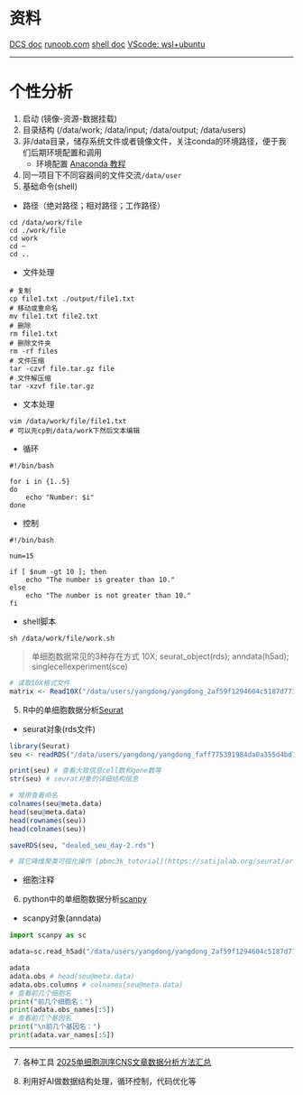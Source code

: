# 资料
[DCS doc](https://cloud.stomics.tech/helpcenter/zh/)
[runoob.com](https://www.runoob.com/)
[shell doc](https://www.runoob.com/linux/linux-shell.html)
[VScode: wsl+ubuntu](https://blog.csdn.net/yao00037/article/details/119858692)

---

# 个性分析
1. 启动 (镜像-资源-数据挂载)
2. 目录结构 (/data/work; /data/input; /data/output; /data/users)
3. 非/data目录，储存系统文件或者镜像文件，关注conda的环境路径，便于我们后期环境配置和调用
   - 环境配置 [Anaconda 教程](https://www.runoob.com/python-qt/anaconda-tutorial.html)
4. 同一项目下不同容器间的文件交流`/data/user`
5. 基础命令(shell)
  - 路径（绝对路径；相对路径；工作路径）
```shell
cd /data/work/file
cd ./work/file
cd work
cd ~
cd ..
```
  - 文件处理
```shell
# 复制
cp file1.txt ./output/file1.txt
# 移动或重命名
mv file1.txt file2.txt
# 删除
rm file1.txt
# 删除文件夹
rm -rf files
# 文件压缩
tar -czvf file.tar.gz file
# 文件解压缩
tar -xzvf file.tar.gz 
```
  - 文本处理
```shell
vim /data/work/file/file1.txt
# 可以先cp到/data/work下然后文本编辑
```

  - 循环
```shell
#!/bin/bash

for i in {1..5}
do
    echo "Number: $i"
done
```
  - 控制
```shell
#!/bin/bash

num=15

if [ $num -gt 10 ]; then
    echo "The number is greater than 10."
else
    echo "The number is not greater than 10."
fi
```
  - shell脚本
```shell
sh /data/work/file/work.sh
```

> 单细胞数据常见的3种存在方式 10X; seurat_object(rds); anndata(h5ad); singlecellexperiment(sce)
```R
# 读取10X格式文件
matrix <- Read10X("/data/users/yangdong/yangdong_2af59f1294604c5187d7737fd0e2c80d/online/dataget/result/V3RNA25021000051", gene.column=1)
```

5. R中的单细胞数据分析[Seurat](https://satijalab.org/seurat/)
  - seurat对象(rds文件)
```R
library(Seurat)
seu <- readRDS("/data/users/yangdong/yangdong_faff775391984da0a355d4bd70217714/online/SCPipelines/bulk_RNA_scRNA_singleR/split/seu_day-2.rds")

print(seu) # 查看大致信息cell数和gene数等
str(seu) # seurat对象的详细结构信息

# 常用查看命名
colnames(seu@meta.data)
head(seu@meta.data)
head(rownames(seu))
head(colnames(seu))

saveRDS(seu, "dealed_seu_day-2.rds")

# 其它降维聚类可视化操作 [pbmc3k_tutorial](https://satijalab.org/seurat/articles/pbmc3k_tutorial)
```
  - 细胞注释

6. python中的单细胞数据分析[scanpy](https://scanpy.readthedocs.io/)
  - scanpy对象(anndata)
```python
import scanpy as sc

adata=sc.read_h5ad("/data/users/yangdong/yangdong_2af59f1294604c5187d7737fd0e2c80d/online/dataget/scrublet/zimia.h5ad")

adata
adata.obs # head(seu@meta.data)
adata.obs.columns # colnames(seu@meta.data)
# 查看前几个细胞名
print("前几个细胞名：")
print(adata.obs_names[:5])
# 查看前几个基因名
print("\n前几个基因名：")
print(adata.var_names[:5])
```
---

7. 各种工具 [2025单细胞测序CNS文章数据分析方法汇总](https://mp.weixin.qq.com/s/2eCMYft7UO08c1B6XnzG9A)

8. 利用好AI做数据结构处理，循环控制，代码优化等